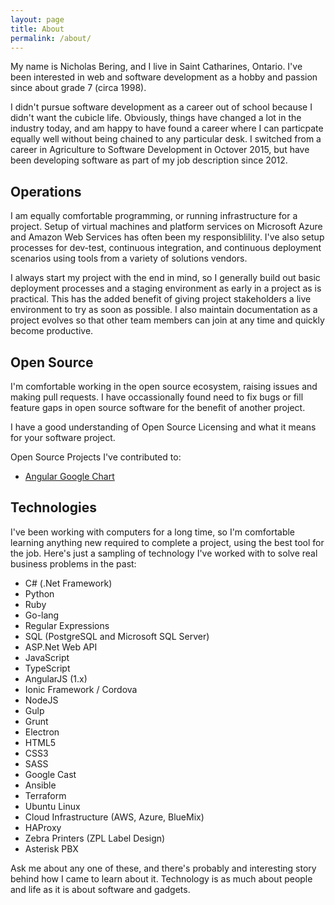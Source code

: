 ```yaml
---
layout: page
title: About
permalink: /about/
---
```


My name is Nicholas Bering, and I live in Saint Catharines, Ontario. I've been interested in web and
software development as a hobby and passion since about grade 7 (circa 1998).

I didn't pursue software development as a career out of school because I didn't want the cubicle life.
Obviously, things have changed a lot in the industry today, and am happy to have found a career where I
can particpate equally well without being chained to any particular desk. I switched from a career in
Agriculture to Software Development in Octover 2015, but have been developing software as part of my
job description since 2012.

## Operations

I am equally comfortable programming, or running infrastructure for a project. Setup of virtual
machines and platform services on Microsoft Azure and Amazon Web Services has often been my
responsiblility. I've also setup processes for dev-test, continuous integration, and continuous
deployment scenarios using tools from a variety of solutions vendors.

I always start my project with the end in mind, so I generally build out basic deployment processes
and a staging environment as early in a project as is practical. This has the added benefit of
giving project stakeholders a live environment to try as soon as possible. I also maintain documentation as
a project evolves so that other team members can join at any time and quickly become productive.

## Open Source

I'm comfortable working in the open source ecosystem, raising issues and making pull requests. I have
occassionally found need to fix bugs or fill feature gaps in open source software for the benefit
of another project.

I have a good understanding of Open Source Licensing and what it means for your software project.

Open Source Projects I've contributed to:

* [Angular Google Chart](https://github.com/angular-google-chart/angular-google-chart/)

## Technologies

I've been working with computers for a long time, so I'm comfortable learning anything new required
to complete a project, using the best tool for the job. Here's just a sampling of technology I've worked
with to solve real business problems in the past:

* C# (.Net Framework)
* Python
* Ruby
* Go-lang
* Regular Expressions
* SQL (PostgreSQL and Microsoft SQL Server)
* ASP.Net Web API
* JavaScript
* TypeScript
* AngularJS (1.x)
* Ionic Framework / Cordova
* NodeJS
* Gulp
* Grunt
* Electron
* HTML5
* CSS3
* SASS
* Google Cast
* Ansible
* Terraform
* Ubuntu Linux
* Cloud Infrastructure (AWS, Azure, BlueMix)
* HAProxy
* Zebra Printers (ZPL Label Design)
* Asterisk PBX

Ask me about any one of these, and there's probably and interesting story behind how I came to learn about
it. Technology is as much about people and life as it is about software and gadgets.
